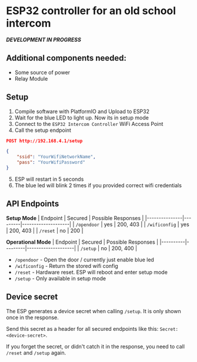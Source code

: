 # ESP32 controller for an old school intercom

***DEVELOPMENT IN PROGRESS***

## Additional components needed:
- Some source of power
- Relay Module

## Setup
1. Compile software with PlatformIO and Upload to ESP32
2. Wait for the blue LED to light up. Now its in setup mode
3. Connect to the `ESP32 Intercom Controller` WiFi Access Point
4. Call the setup endpoint 
```json
POST http://192.168.4.1/setup

{
    "ssid": "YourWifiNetworkName",
    "pass": "YourWifiPassword"
}
```
5. ESP will restart in 5 seconds
6. The blue led will blink 2 times if you provided correct wifi credentials

## API Endpoints

**Setup Mode**
| Endpoint      | Secured | Possible Responses |
|---------------|---------|--------------------|
| `/opendoor`   | yes     | 200, 403           |
| `/wificonfig` | yes     | 200, 403           |
| `/reset`      | no      | 200                |

**Operational Mode**
| Endpoint | Secured | Possible Responses |
|----------|---------|--------------------|
| `/setup` | no      | 200, 400           |

- `/opendoor` - Open the door / currently just enable blue led
- `/wificonfig` - Return the stored wifi config
- `/reset` - Hardware reset. ESP will reboot and enter setup mode
- `/setup` - Only available in setup mode

## Device secret
The ESP generates a device secret when calling `/setup`. It is only shown once in the response.

Send this secret as a header for all secured endpoints like this: `Secret: <device-secret>`.

If you forget the secret, or didn't catch it in the response, you need to call `/reset` and `/setup` again.